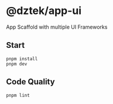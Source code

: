 # @dztek/app-ui
App Scaffold with multiple UI Frameworks

## Start
```
pnpm install
pnpm dev
```

## Code Quality
```
pnpm lint
```

